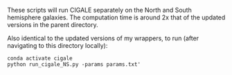 These scripts will run CIGALE separately on the North and South hemisphere galaxies. The computation time is around 2x that of the updated versions in the parent directory.

Also identical to the updated versions of my wrappers, to run (after navigating to this directory locally):
```
conda activate cigale
python run_cigale_NS.py -params params.txt'
```